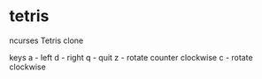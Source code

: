 # tetris
ncurses Tetris clone

keys
a - left
d - right
q - quit
z - rotate counter clockwise
c - rotate clockwise

